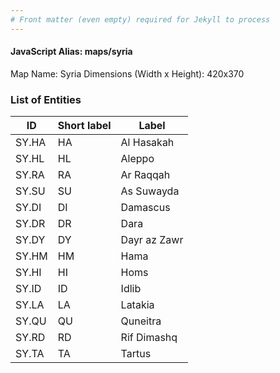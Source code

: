 ```yaml
---
# Front matter (even empty) required for Jekyll to process
---
```


#### JavaScript Alias: maps/syria

Map Name: Syria
Dimensions (Width x Height): 420x370





### List of Entities

ID | Short label | Label
---|---|---|
SY.HA|HA|Al Hasakah
SY.HL|HL|Aleppo
SY.RA|RA|Ar Raqqah
SY.SU|SU|As Suwayda
SY.DI|DI|Damascus
SY.DR|DR|Dara
SY.DY|DY|Dayr az Zawr
SY.HM|HM|Hama
SY.HI|HI|Homs
SY.ID|ID|Idlib
SY.LA|LA|Latakia
SY.QU|QU|Quneitra
SY.RD|RD|Rif Dimashq
SY.TA|TA|Tartus

